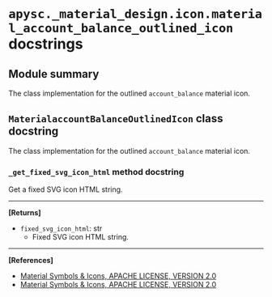 # `apysc._material_design.icon.material_account_balance_outlined_icon` docstrings

## Module summary

The class implementation for the outlined `account_balance` material icon.

## `MaterialaccountBalanceOutlinedIcon` class docstring

The class implementation for the outlined `account_balance` material icon.

### `_get_fixed_svg_icon_html` method docstring

Get a fixed SVG icon HTML string.<hr>

**[Returns]**

- `fixed_svg_icon_html`: str
  - Fixed SVG icon HTML string.

<hr>

**[References]**

- [Material Symbols & Icons, APACHE LICENSE, VERSION 2.0](https://fonts.google.com/icons?icon.size=24&icon.color=%23e8eaed)
- [Material Symbols & Icons, APACHE LICENSE, VERSION 2.0](https://www.apache.org/licenses/LICENSE-2.0.html)